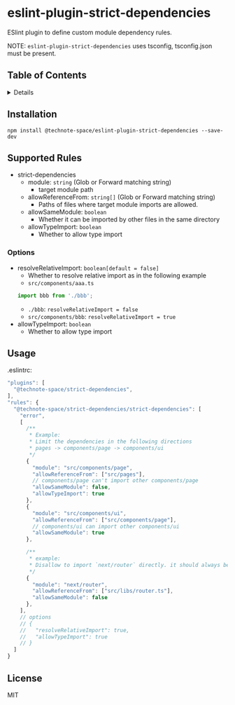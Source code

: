 # eslint-plugin-strict-dependencies

ESlint plugin to define custom module dependency rules.

NOTE: `eslint-plugin-strict-dependencies` uses tsconfig, tsconfig.json must be present.

## Table of Contents

<!-- START doctoc generated TOC please keep comment here to allow auto update -->
<!-- DON'T EDIT THIS SECTION, INSTEAD RE-RUN doctoc TO UPDATE -->
<details>
<summary>Details</summary>

- [Installation](#installation)
- [Supported Rules](#supported-rules)
  - [Options](#options)
- [Usage](#usage)
- [License](#license)

</details>
<!-- END doctoc generated TOC please keep comment here to allow auto update -->

## Installation

```
npm install @technote-space/eslint-plugin-strict-dependencies --save-dev
```

## Supported Rules

- strict-dependencies
  - module: `string` (Glob or Forward matching string)
    - target module path
  - allowReferenceFrom: `string[]` (Glob or Forward matching string)
    - Paths of files where target module imports are allowed.
  - allowSameModule: `boolean`
    - Whether it can be imported by other files in the same directory
  - allowTypeImport: `boolean`
    - Whether to allow type import

### Options

- resolveRelativeImport: `boolean[default = false]`
  - Whether to resolve relative import as in the following example
  - `src/components/aaa.ts`
   ```typescript
   import bbb from './bbb';
   ```
     - `./bbb`: `resolveRelativeImport = false`
     - `src/components/bbb`: `resolveRelativeImport = true`
- allowTypeImport: `boolean`
  - Whether to allow type import

## Usage

.eslintrc:

```js
"plugins": [
  "@technote-space/strict-dependencies",
],
"rules": {
  "@technote-space/strict-dependencies/strict-dependencies": [
    "error",
    [
      /**
       * Example:
       * Limit the dependencies in the following directions
       * pages -> components/page -> components/ui
       */
      {
        "module": "src/components/page",
        "allowReferenceFrom": ["src/pages"],
        // components/page can't import other components/page
        "allowSameModule": false,
        "allowTypeImport": true
      },
      {
        "module": "src/components/ui",
        "allowReferenceFrom": ["src/components/page"],
        // components/ui can import other components/ui
        "allowSameModule": true
      },

      /**
       * example:
       * Disallow to import `next/router` directly. it should always be imported using `libs/router.ts`.
       */
      {
        "module": "next/router",
        "allowReferenceFrom": ["src/libs/router.ts"],
        "allowSameModule": false
      },
    ],
    // options
    // {
    //   "resolveRelativeImport": true,
    //   "allowTypeImport": true
    // }
  ]
}

```


## License

MIT
